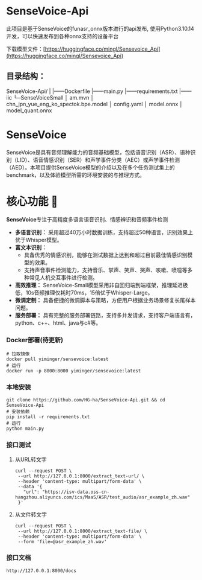# SenseVoice-Api
此项目是基于SenseVoice的funasr_onnx版本进行的api发布, 使用Python3.10.14开发，可以快速发布到各种onnx支持的设备平台

下载模型文件：[https://huggingface.co/mingl/Sensevoice_Api](https://huggingface.co/mingl/Sensevoice_Api)

## 目录结构：
SenseVoice-Api/
|
|——Dockerfile
|——main.py
|——requirements.txt
|——iic
    └─SenseVoiceSmall
      │  am.mvn
      │  chn_jpn_yue_eng_ko_spectok.bpe.model
      │  config.yaml
      │  model.onnx
      │  model_quant.onnx


# SenseVoice
SenseVoice是具有音频理解能力的音频基础模型，包括语音识别（ASR）、语种识别（LID）、语音情感识别（SER）和声学事件分类（AEC）或声学事件检测（AED）。本项目提供SenseVoice模型的介绍以及在多个任务测试集上的benchmark，以及体验模型所需的环境安装的与推理方式。

<a name="核心功能"></a>
# 核心功能 🎯
**SenseVoice**专注于高精度多语言语音识别、情感辨识和音频事件检测
- **多语言识别：** 采用超过40万小时数据训练，支持超过50种语言，识别效果上优于Whisper模型。
- **富文本识别：** 
  - 具备优秀的情感识别，能够在测试数据上达到和超过目前最佳情感识别模型的效果。
  - 支持声音事件检测能力，支持音乐、掌声、笑声、哭声、咳嗽、喷嚏等多种常见人机交互事件进行检测。
- **高效推理：** SenseVoice-Small模型采用非自回归端到端框架，推理延迟极低，10s音频推理仅耗时70ms，15倍优于Whisper-Large。
- **微调定制：** 具备便捷的微调脚本与策略，方便用户根据业务场景修复长尾样本问题。
- **服务部署：** 具有完整的服务部署链路，支持多并发请求，支持客户端语言有，python、c++、html、java与c#等。

### Docker部署(待更新)
```
# 拉取镜像
docker pull yiminger/sensevoice:latest
# 运行
docker run -p 8000:8000 yiminger/sensevoice:latest
```

### 本地安装
```
git clone https://github.com/HG-ha/SenseVoice-Api.git && cd SenseVoice-Api
# 安装依赖
pip install -r requirements.txt
# 运行
python main.py
```

### 接口测试
1. 从URL转文字
   ```
   curl --request POST \
    --url http://127.0.0.1:8000/extract_text-url/ \
    --header 'content-type: multipart/form-data' \
    --data '{
      "url": "https://isv-data.oss-cn-hangzhou.aliyuncs.com/ics/MaaS/ASR/test_audio/asr_example_zh.wav"
    }'
   ```
2. 从文件转文字
   ```
   curl --request POST \
    --url http://127.0.0.1:8000/extract_text-file/ \
    --header 'content-type: multipart/form-data' \
    --form 'file=@asr_example_zh.wav'
   ```

### 接口文档
```
http://127.0.0.1:8000/docs
```
